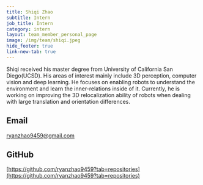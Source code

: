 ```yaml
---
title: Shiqi Zhao
subtitle: Intern
job_title: Intern
category: intern
layout: team_member_personal_page
image: /img/team/shiqi.jpeg
hide_footer: true
link-new-tab: true
---
```


Shiqi received his master degree from University of California San Diego(UCSD). His areas of interest mainly include 3D perception, computer vision and deep learning. He focuses on enabling robots to understand the environment and learn the inner-relations inside of it. Currently, he is working on improving the 3D relocalization ability of robots when dealing with large translation and orientation differences.

## Email ##
ryanzhao9459@gmail.com

## GitHub ##
[https://github.com/ryanzhao9459?tab=repositories](https://github.com/ryanzhao9459?tab=repositories)
